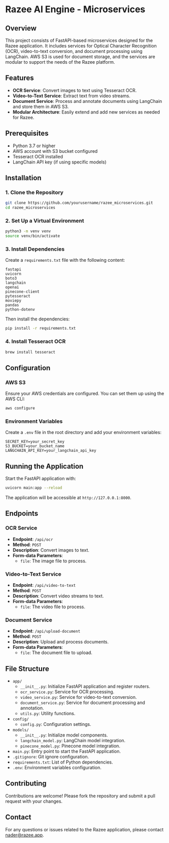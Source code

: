 
# Razee AI Engine - Microservices

## Overview
This project consists of FastAPI-based microservices designed for the Razee application. It includes services for Optical Character Recognition (OCR), video-to-text conversion, and document processing using LangChain. AWS S3 is used for document storage, and the services are modular to support the needs of the Razee platform.

## Features

- **OCR Service**: Convert images to text using Tesseract OCR.
- **Video-to-Text Service**: Extract text from video streams.
- **Document Service**: Process and annotate documents using LangChain and store them in AWS S3.
- **Modular Architecture**: Easily extend and add new services as needed for Razee.

## Prerequisites

- Python 3.7 or higher
- AWS account with S3 bucket configured
- Tesseract OCR installed
- LangChain API key (if using specific models)

## Installation

### 1. Clone the Repository

```bash
git clone https://github.com/yourusername/razee_microservices.git
cd razee_microservices
```

### 2. Set Up a Virtual Environment

```bash
python3 -m venv venv
source venv/bin/activate
```

### 3. Install Dependencies

Create a `requirements.txt` file with the following content:

```
fastapi
uvicorn
boto3
langchain
openai
pinecone-client
pytesseract
moviepy
pandas
python-dotenv
```

Then install the dependencies:

```bash
pip install -r requirements.txt
```

### 4. Install Tesseract OCR

```bash
brew install tesseract
```

## Configuration

### AWS S3

Ensure your AWS credentials are configured. You can set them up using the AWS CLI:

```bash
aws configure
```

### Environment Variables

Create a `.env` file in the root directory and add your environment variables:

```
SECRET_KEY=your_secret_key
S3_BUCKET=your_bucket_name
LANGCHAIN_API_KEY=your_langchain_api_key
```

## Running the Application

Start the FastAPI application with:

```bash
uvicorn main:app --reload
```

The application will be accessible at `http://127.0.0.1:8000`.

## Endpoints

### OCR Service
- **Endpoint**: `/api/ocr`
- **Method**: `POST`
- **Description**: Convert images to text.
- **Form-data Parameters**:
  - `file`: The image file to process.

### Video-to-Text Service
- **Endpoint**: `/api/video-to-text`
- **Method**: `POST`
- **Description**: Convert video streams to text.
- **Form-data Parameters**:
  - `file`: The video file to process.

### Document Service
- **Endpoint**: `/api/upload-document`
- **Method**: `POST`
- **Description**: Upload and process documents.
- **Form-data Parameters**:
  - `file`: The document file to upload.

## File Structure
- `app/`
  - `__init__.py`: Initialize FastAPI application and register routers.
  - `ocr_service.py`: Service for OCR processing.
  - `video_service.py`: Service for video-to-text conversion.
  - `document_service.py`: Service for document processing and annotation.
  - `utils.py`: Utility functions.
- `config/`
  - `config.py`: Configuration settings.
- `models/`
  - `__init__.py`: Initialize model components.
  - `langchain_model.py`: LangChain model integration.
  - `pinecone_model.py`: Pinecone model integration.
- `main.py`: Entry point to start the FastAPI application.
- `.gitignore`: Git ignore configuration.
- `requirements.txt`: List of Python dependencies.
- `.env`: Environment variables configuration.

## Contributing
Contributions are welcome! Please fork the repository and submit a pull request with your changes.

## Contact
For any questions or issues related to the Razee application, please contact nader@razee.app.